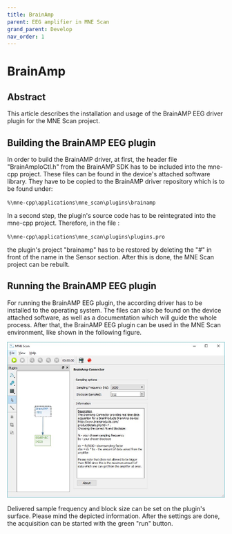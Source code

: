 ```yaml
---
title: BrainAmp
parent: EEG amplifier in MNE Scan
grand_parent: Develop
nav_order: 1
---
```


# BrainAmp

## Abstract

This article describes the installation and usage of the BrainAMP EEG driver plugin for the MNE Scan project.

## Building the BrainAMP EEG plugin

In order to build the BrainAMP driver, at first, the header file "BrainAmpIoCtl.h" from the BrainAMP SDK has to be included into the mne-cpp project. These files can be found in the device's attached software library. They have to be copied to the BrainAMP driver repository which is to be found under:

`%\mne-cpp\applications\mne_scan\plugins\brainamp`

In a second step, the plugin's source code has to be reintegrated into the mne-cpp project. Therefore, in the file :

`%\mne-cpp\applications\mne_scan\plugins\plugins.pro`

the plugin's project "brainamp" has to be restored by deleting the "#" in front of the name in the Sensor section. After this is done, the MNE Scan project can be rebuilt.

## Running the BrainAMP EEG plugin

For running the BrainAMP EEG plugin, the according driver has to be installed to the operating system. The files can also be found on the device attached software, as well as a documentation which will guide the whole process. After that, the BrainAMP EEG plugin can be used in the MNE Scan environment, like shown in the following figure.

![](../../images/BrainAMP_GUI.jpg "The GUI of the gUSBamp EEG plugin.")

Delivered sample frequency and block size can be set on the plugin's surface. Please mind the depicted information. After the settings are done, the acquisition can be started with the green "run" button.
